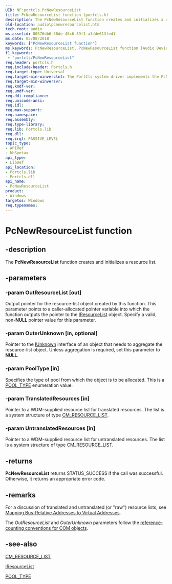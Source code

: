 ```yaml
---
UID: NF:portcls.PcNewResourceList
title: PcNewResourceList function (portcls.h)
description: The PcNewResourceList function creates and initializes a resource list.
old-location: audio\pcnewresourcelist.htm
tech.root: audio
ms.assetid: 80576db6-38de-46c6-89f1-a3dde613fed1
ms.date: 05/08/2018
keywords: ["PcNewResourceList function"]
ms.keywords: PcNewResourceList, PcNewResourceList function [Audio Devices], audio.pcnewresourcelist, audpc-routines_b9e7a222-20ac-482b-ae30-083765ecf5b7.xml, portcls/PcNewResourceList
f1_keywords:
 - "portcls/PcNewResourceList"
req.header: portcls.h
req.include-header: Portcls.h
req.target-type: Universal
req.target-min-winverclnt: The PortCls system driver implements the PcNewResourceList function in Microsoft Windows 98/Me and in Windows 2000 and later operating systems.
req.target-min-winversvr: 
req.kmdf-ver: 
req.umdf-ver: 
req.ddi-compliance: 
req.unicode-ansi: 
req.idl: 
req.max-support: 
req.namespace: 
req.assembly: 
req.type-library: 
req.lib: Portcls.lib
req.dll: 
req.irql: PASSIVE_LEVEL
topic_type:
- APIRef
- kbSyntax
api_type:
- LibDef
api_location:
- Portcls.lib
- Portcls.dll
api_name:
- PcNewResourceList
product:
- Windows
targetos: Windows
req.typenames: 
---
```


# PcNewResourceList function


## -description


The <b>PcNewResourceList</b> function creates and initializes a resource list.


## -parameters




### -param OutResourceList [out]

Output pointer for the resource-list object created by this function. This parameter points to a caller-allocated pointer variable into which the function outputs the pointer to the <a href="https://docs.microsoft.com/windows-hardware/drivers/ddi/portcls/nn-portcls-iresourcelist">IResourceList</a> object. Specify a valid, non-<b>NULL</b> pointer value for this parameter.


### -param OuterUnknown [in, optional]

Pointer to the <a href="https://docs.microsoft.com/windows/desktop/api/unknwn/nn-unknwn-iunknown">IUnknown</a> interface of an object that needs to aggregate the resource-list object. Unless aggregation is required, set this parameter to <b>NULL</b>.


### -param PoolType [in]

Specifies the type of pool from which the object is to be allocated. This is a <a href="https://docs.microsoft.com/windows-hardware/drivers/ddi/wdm/ne-wdm-_pool_type">POOL_TYPE</a> enumeration value.


### -param TranslatedResources [in]

Pointer to a WDM-supplied resource list for translated resources. The list is a system structure of type <a href="https://docs.microsoft.com/windows-hardware/drivers/ddi/wdm/ns-wdm-_cm_resource_list">CM_RESOURCE_LIST</a>.


### -param UntranslatedResources [in]

Pointer to a WDM-supplied resource list for untranslated resources. The list is a system structure of type <a href="https://docs.microsoft.com/windows-hardware/drivers/ddi/wdm/ns-wdm-_cm_resource_list">CM_RESOURCE_LIST</a>.


## -returns



<b>PcNewResourceList</b> returns STATUS_SUCCESS if the call was successful. Otherwise, it returns an appropriate error code.




## -remarks



For a discussion of translated and untranslated (or "raw") resource lists, see <a href="https://docs.microsoft.com/windows-hardware/drivers/kernel/mapping-bus-relative-addresses-to-virtual-addresses">Mapping Bus-Relative Addresses to Virtual Addresses</a>.

The <i>OutResourceList</i> and <i>OuterUnknown</i> parameters follow the <a href="https://docs.microsoft.com/windows-hardware/drivers/audio/reference-counting-conventions-for-com-objects">reference-counting conventions for COM objects</a>.




## -see-also




<a href="https://docs.microsoft.com/windows-hardware/drivers/ddi/wdm/ns-wdm-_cm_resource_list">CM_RESOURCE_LIST</a>



<a href="https://docs.microsoft.com/windows-hardware/drivers/ddi/portcls/nn-portcls-iresourcelist">IResourceList</a>



<a href="https://docs.microsoft.com/windows-hardware/drivers/ddi/wdm/ne-wdm-_pool_type">POOL_TYPE</a>
 

 

